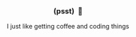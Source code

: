 
<h3 align="center"> (psst) &nbsp;👋 </h3>
<p align="center"> I just like getting coffee and coding things </p>

<br/>

